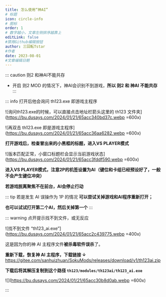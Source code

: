 ```yaml
---
title: 怎么使用“神AI”
# 标题
icon: circle-info
# 图标
order: 1
# 数字越小，文章左侧排序越靠上
editLink: false
#禁用Github编辑按钮
author: 三回転Tstar
#作者
date: 2023-08-01
#文章编辑日期
---
```


::: caution 则2 和神AI不能共存

- 开启 则2 MOD 的情况下，神AI会识别不到游戏，**所以 则2 和 神AI 不能共存**
:::


::: info 打开后他会询问 th123.exe 即游戏主程序

<!---
如果它询问 AI 脚本文件的话，可以选择 all_standby.ai 文件

![](https://bu.dusays.com/2023/10/01/65196a41cd84f.png)

![如果它询问 AI 脚本文件的话，可以选择 all_standby.ai 文件](https://bu.dusays.com/2023/10/01/65196a41e98c3.png)

不询问 AI 脚本文件也正常，默认就是上面那个文件，然后选择 th123.exe 打开
--->

![询问th123.exe的时候，可以直接点击地址栏箭头这里的 th123 文件夹](https://bu.dusays.com/2024/01/21/65acc340bd37c.webp =600x)

![再双击 th123.exe 即是游戏主程序](https://bu.dusays.com/2024/01/21/65acc36aa6282.webp =600x)

**打开游戏后，检查冒出来的小黑框的标题，进入VS PLAYER模式**

![版本匹配正常，小窗口标题栏会显示当前游戏状态](https://bu.dusays.com/2024/01/21/65acc3fddf590.webp =600x)

**进入VS PLAYER模式，注意2P的机签设置为AI（键位和卡组已经预设好了，一般不会产生键位冲突）**

**若游戏脱离聚焦不在前台，AI会停止行动**


::: tip 若是发生 AI 误操作为 1P 的情况
**可以尝试关掉游戏和AI程序重新打开；**

**也可以试试打开第二个AI，然后关掉第一个**
:::

::: warning  点开提示找不到文件，或无反应

![找不到文件 “th123_ai.exe”](https://bu.dusays.com/2024/01/21/65acc2c439775.webp =400x)

这是因为你的神 AI 主程序文件**被杀毒软件误杀**了。

**重新下载，恢复神 AI 主程序，下载链接 ↓**
https://gitee.com/sanhuizhuan/SokuMods/releases/download/v1/th123ai.zip

**下载后将其解压复制到这个路径  `th123/modules/th123ai/th123_ai.exe`**

![](https://bu.dusays.com/2024/01/21/65acc30b8d0ab.webp =600x)

:::
